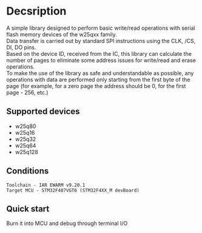 # Decsription
A simple library designed to perform basic write/read operations with serial flash memory devices of the w25qxx family.  
Data transfer is carried out by standard SPI instructions using the CLK, /CS, DI, DO pins.  
Based on the device ID, received from the IC, this library can calculate the number of pages to eliminate some address issues for write/read and erase operations.  
To make the use of the library as safe and understandable as possible, any operations with data are performed only starting from the first byte of the page (for example, for a zero page the address should be 0, for the first page - 256, etc.)
## Supported devices
* w25q80
* w25q16
* w25q32
* w25q64
* w25q128

## Conditions
`Toolchain - IAR EWARM v9.20.1`  
`Target MCU - STM32F407VGT6 (STM32F4XX_M devBoard)`  

## Quick start
Burn it into MCU and debug through terminal I/O
